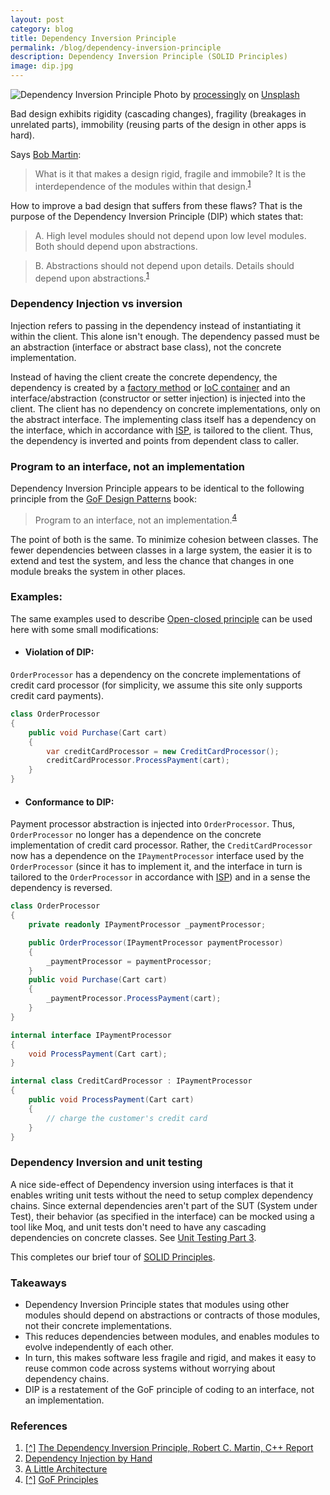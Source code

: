 ```yaml
---
layout: post
category: blog
title: Dependency Inversion Principle
permalink: /blog/dependency-inversion-principle
description: Dependency Inversion Principle (SOLID Principles)
image: dip.jpg
---
```


![Dependency Inversion Principle](../../../img/dip.jpg)
<span class="credit">Photo by <a href="https://unsplash.com/@processingly?utm_source=unsplash&utm_medium=referral&utm_content=creditCopyText">processingly</a> on <a href="https://unsplash.com/s/photos/invert?utm_source=unsplash&utm_medium=referral&utm_content=creditCopyText">Unsplash</a></span>

Bad design exhibits rigidity (cascading changes), fragility (breakages in unrelated parts), immobility (reusing parts of the design in other apps is hard). 

Says [Bob Martin](https://en.wikipedia.org/wiki/Robert_C._Martin):
> What is it that makes a design rigid, fragile and immobile? It is the interdependence of the modules within that design.<sup id="cite1">[1](https://web.archive.org/web/20110714224327/http://www.objectmentor.com/resources/articles/dip.pdf)</sup>

How to improve a bad design that suffers from these flaws? That is the purpose of the Dependency Inversion Principle (DIP) which states that:
> A. High level modules should not depend upon low level modules. Both should depend upon abstractions.

> B. Abstractions should not depend upon details. Details should depend upon abstractions.<sup>[1](https://web.archive.org/web/20110714224327/http://www.objectmentor.com/resources/articles/dip.pdf)</sup>

### Dependency Injection vs inversion
Injection refers to passing in the dependency instead of instantiating it within the client. This alone isn't enough. The dependency passed must be an abstraction (interface or abstract base class), not the concrete implementation.

Instead of having the client create the concrete dependency, the dependency is created by a [factory method](https://en.wikipedia.org/wiki/Factory_method_pattern) or [IoC container](https://martinfowler.com/articles/injection.html) and an interface/abstraction (constructor or setter injection) is injected into the client. The client has no dependency on concrete implementations, only on the abstract interface. The implementing class itself has a dependency on the interface, which in accordance with [ISP](/blog/interface-segregation-principle), is tailored to the client. Thus, the dependency is inverted and points from dependent class to caller.

### Program to an interface, not an implementation

Dependency Inversion Principle appears to be identical to the following principle from the [GoF Design Patterns](https://en.wikipedia.org/wiki/Design_Patterns) book:
> Program to an interface, not an implementation.<sup id="cite4">[4](https://www.artima.com/articles/design-principles-from-design-patterns)</sup>

The point of both is the same. To minimize cohesion between classes. The fewer dependencies between classes in a large system, the easier it is to extend and test the system, and less the chance that changes in one module breaks the system in other places. 

### Examples:

The same examples used to describe [Open-closed principle](/blog/open-closed-principle) can be used here with some small modifications:

- #### Violation of DIP:

`OrderProcessor` has a dependency on the concrete implementations of credit card processor (for simplicity, we assume this site only supports credit card payments).  

```csharp
class OrderProcessor
{
	public void Purchase(Cart cart)
	{
		var creditCardProcessor = new CreditCardProcessor();
		creditCardProcessor.ProcessPayment(cart);
	}
}
```

- #### Conformance to DIP:

Payment processor abstraction is injected into `OrderProcessor`. Thus, `OrderProcessor` no longer has a dependence on the concrete implementation of credit card processor. Rather, the `CreditCardProcessor` now has a dependence on the `IPaymentProcessor` interface used by the `OrderProcessor` (since it has to implement it, and the interface in turn is tailored to the `OrderProcessor` in accordance with [ISP](/blog/interface-segregation-principle)) and in a sense the dependency is reversed.

```csharp
class OrderProcessor
{
	private readonly IPaymentProcessor _paymentProcessor;

	public OrderProcessor(IPaymentProcessor paymentProcessor)
	{
		_paymentProcessor = paymentProcessor;
	}
	public void Purchase(Cart cart)
	{
		_paymentProcessor.ProcessPayment(cart);
	}
}

internal interface IPaymentProcessor
{
	void ProcessPayment(Cart cart);
}

internal class CreditCardProcessor : IPaymentProcessor
{
	public void ProcessPayment(Cart cart)
	{
		// charge the customer's credit card
	}
}
```

### Dependency Inversion and unit testing

A nice side-effect of Dependency inversion using interfaces is that it enables writing unit tests without the need to setup complex dependency chains. Since external dependencies aren't part of the SUT (System under Test), their behavior (as specified in the interface) can be mocked using a tool like Moq, and unit tests don't need to have any cascading dependencies on concrete classes. See [Unit Testing Part 3](http://chandrasivaraman.com/blog/unit-testing-3/).

This completes our brief tour of [SOLID Principles](/blog/solid-principles).

### Takeaways

- Dependency Inversion Principle states that modules using other modules should depend on abstractions or contracts of those modules, not their concrete implementations.
- This reduces dependencies between modules, and enables modules to evolve independently of each other.
- In turn, this makes software less fragile and rigid, and makes it easy to reuse common code across systems without worrying about dependency chains.   
- DIP is a restatement of the GoF principle of coding to an interface, not an implementation.

### References

1. <a href="#cite1">[^]</a> [The Dependency Inversion Principle, Robert C. Martin, C++ Report](https://web.archive.org/web/20110714224327/http://www.objectmentor.com/resources/articles/dip.pdf)
2. [Dependency Injection by Hand](https://github.com/ninject/Ninject/wiki/Dependency-Injection-By-Hand)
3. [A Little Architecture](https://blog.cleancoder.com/uncle-bob/2016/01/04/ALittleArchitecture.html)
4. <a href="#cite4">[^]</a> [GoF Principles](https://www.artima.com/articles/design-principles-from-design-patterns)